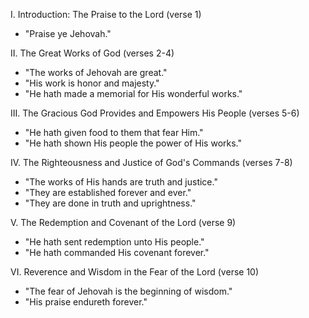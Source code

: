 I. Introduction: The Praise to the Lord (verse 1)
- "Praise ye Jehovah."

II. The Great Works of God (verses 2-4)
- "The works of Jehovah are great."
- "His work is honor and majesty."
- "He hath made a memorial for His wonderful works."

III. The Gracious God Provides and Empowers His People (verses 5-6)
- "He hath given food to them that fear Him."
- "He hath shown His people the power of His works."

IV. The Righteousness and Justice of God's Commands (verses 7-8)
- "The works of His hands are truth and justice."
- "They are established forever and ever."
- "They are done in truth and uprightness."

V. The Redemption and Covenant of the Lord (verse 9)
- "He hath sent redemption unto His people."
- "He hath commanded His covenant forever."

VI. Reverence and Wisdom in the Fear of the Lord (verse 10)
- "The fear of Jehovah is the beginning of wisdom."
- "His praise endureth forever."
